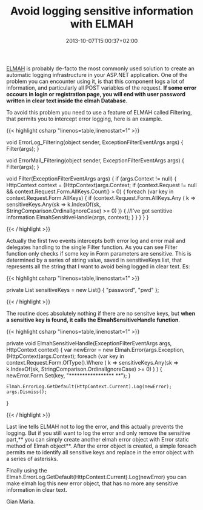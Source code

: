 ﻿---
title: "Avoid logging sensitive information with ELMAH"
description: ""
date: 2013-10-07T15:00:37+02:00
draft: false
tags: [ASPNET]
categories: [ASPNET]
---
[ELMAH](http://www.nuget.org/packages/elmah/) is probably de-facto the most commonly used solution to create an automatic logging infrastructure in your ASP.NET application. One of the problem you can encounter using it, is that this component logs a lot of information, and particularly all POST variables of the request.  **If some error occours in login or registration page, you will end with user password written in clear text inside the elmah Database**.

To avoid this problem you need to use a feature of ELMAH called Filtering, that permits you to intercept error logging, here is an example.

{{< highlight csharp "linenos=table,linenostart=1" >}}


void ErrorLog_Filtering(object sender, ExceptionFilterEventArgs args)
{
    Filter(args);
}

void ErrorMail_Filtering(object sender, ExceptionFilterEventArgs args)
{
    Filter(args);
}

void Filter(ExceptionFilterEventArgs args)
{
    if (args.Context != null)
    {
        HttpContext context = (HttpContext)args.Context;
        if (context.Request != null && context.Request.Form.AllKeys.Count() > 0)
        {
            foreach (var key in context.Request.Form.AllKeys)
            {
                if (context.Request.Form.AllKeys.Any
                    (
                        k => sensitiveKeys.Any(sk => k.IndexOf(sk, StringComparison.OrdinalIgnoreCase) >= 0)
                    ))
                {
                    //I've got sentitive information
                    ElmahSensitiveHandle(args, context);
                }
            }
        }
    }
}

{{< / highlight >}}

Actually the first two events intercepts both error log and error mail and delegates handling to the single Filter function. As you can see Filter function only checks if some key in Form parameters are sensitive. This is determined by a series of string value, saved in sensitiveKeys list, that represents all the string that I want to avoid being logged in clear text. Es:

{{< highlight csharp "linenos=table,linenostart=1" >}}


private List<String> sensitiveKeys = new List<string>() { "password", "pwd" };

{{< / highlight >}}

The routine does absolutely nothing if there are no sensitve keys, but  **when a sensitive key is found, it calls the ElmahSensitiveHandle function**.

{{< highlight csharp "linenos=table,linenostart=1" >}}


private void ElmahSensitiveHandle(ExceptionFilterEventArgs args, HttpContext context)
{
    var newError = new Elmah.Error(args.Exception, (HttpContext)args.Context);
    foreach
            (var key in context.Request.Form.OfType<String>().Where
                (
                    k => sensitiveKeys.Any(sk => k.IndexOf(sk, StringComparison.OrdinalIgnoreCase) >= 0)
                )
            )
    {
        newError.Form.Set(key, "***************** **");
    }

    Elmah.ErrorLog.GetDefault(HttpContext.Current).Log(newError);
    args.Dismiss();
}

{{< / highlight >}}

Last line tells ELMAH not to log the error, and this actually prevents the logging. But if you still want to log the error and only remove the sensitive part,** you can simply create another elmah error object with Error static method of Elmah object**. After the error object is created, a simple foreach permits me to identify all sensitive keys and replace in the error object with a series of asterisks.

Finally using the Elmah.ErrorLog.GetDefault(HttpContext.Current).Log(newError) you can make elmah log this new error object, that has no more any sensitive information in clear text.

Gian Maria.
